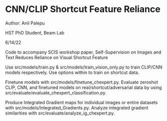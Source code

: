 # CNN/CLIP Shortcut Feature Reliance
Author: Anil Palepu

HST PhD Student,
Beam Lab

6/14/22

Code to accompany SCIS workshop paper, Self-Supervision on Images and Text Reduces
Reliance on Visual Shortcut Feature

Use src/models/train.py & src/models/train_vision_only.py to train CLIP/CNN models respectively. Use options within to train on shortcut data.

Finetune models with src/models/finetune_chexpert.py. Evaluate zeroshot CLIP, CNN, and finetuned models on real/shortcut/adversarial data by using src/evaluate/evaluate_chexpert_classification.py.

Produce Integrated Gradient maps for individual images or entire datasets with src/models/Integrated_Gradients.py. Analyze integrated gradient similarities with src/evaluate/analyze_ig_chexpert.py.
